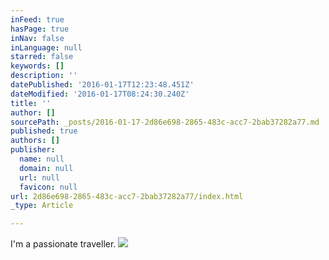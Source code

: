 ```yaml
---
inFeed: true
hasPage: true
inNav: false
inLanguage: null
starred: false
keywords: []
description: ''
datePublished: '2016-01-17T12:23:48.451Z'
dateModified: '2016-01-17T08:24:30.240Z'
title: ''
author: []
sourcePath: _posts/2016-01-17-2d86e698-2865-483c-acc7-2bab37282a77.md
published: true
authors: []
publisher:
  name: null
  domain: null
  url: null
  favicon: null
url: 2d86e698-2865-483c-acc7-2bab37282a77/index.html
_type: Article

---
```

I'm a passionate traveller.
![](https://the-grid-user-content.s3-us-west-2.amazonaws.com/ebee01fd-d796-4211-92bf-d3e15b314856.JPG)